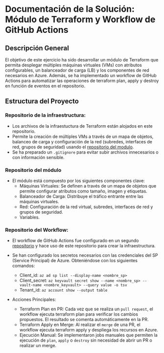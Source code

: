 # Documentación de la Solución: Módulo de Terraform y Workflow de GitHub Actions

## Descripción General

El objetivo de este ejercicio ha sido desarrollar un módulo de Terraform que permita desplegar múltiples máquinas virtuales (VMs) con atributos configurables, un balanceador de carga (LB) y los componentes de red necesarios en Azure. Además, se ha implementado un workflow de GitHub Actions para automatizar las operaciones de terraform plan, apply y destroy en función de eventos en el repositorio.

## Estructura del Proyecto

### Repositorio de la infraestructura:

- Los archivos de la infraestuctura de Terraform están alojados en este repositorio.
- Permite la creación de múltiples VMs a través de un mapa de objetos, balanceo de carga y configuración de la red (subredes, interfaces de red, grupos de seguridad) usando el [repositorio del modulo](https://github.com/stemdo-labs/terraform-module-miriam).
- Se ha preparado un `.gitignore` para evitar subir archivos innecesarios o con información sensible.

### Repositorio del módulo

- El módulo está compuesto por los siguientes componentes clave:
    - Máquinas Virtuales: Se definen a través de un mapa de objetos que permite configurar atributos como tamaño, imagen y etiquetas.
    - Balanceador de Carga: Distribuye el tráfico entrante entre las máquinas virtuales.
    - Red: Configuración de la red virtual, subredes, interfaces de red y grupos de seguridad.
    - Variables.

### Repositorio del Workflow:

- El workflow de GitHub Actions fue configurado en un segundo [repositorio](https://github.com/stemdo-labs/terraform-workflow-miriam) y hace uso de este repositorio para crear la infraestructura.
- Se han configurado los secretos necesarios con las credenciales del SP (Service Principal) de Azure. Obteniéndose con los siguientes comandos:
    - Client_id: ```az ad sp list --display-name <nombre_sp>```
    - Client_secret: ```az keyvault secret show --name <nombre_sp> --vault-name <nombre_keyvault> --query value -o tsv```
    - Tenant_id: ```az account show --output table```

- Acciones Principales:
    - Terraform Plan en PR:
    Cada vez que se realiza un ``pull request``, el workflow ejecuta terraform plan para verificar los cambios propuestos. El resultado se comenta automáticamente en la PR.
    - Terraform Apply en Merge:
    Al realizar el ``merge`` de una PR, el workflow ejecuta terraform apply y despliega los recursos en Azure.
    - Ejecución Manual:
    Se implementaron jobs manuales que permiten la ejecución de ``plan``, ``apply`` o ``destroy`` sin necesidad de abrir un PR o realizar un merge.
